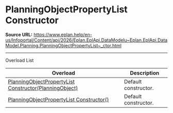 # PlanningObjectPropertyList Constructor

**Source URL:** https://www.eplan.help/en-us/Infoportal/Content/api/2026/Eplan.EplApi.DataModelu~Eplan.EplApi.DataModel.Planning.PlanningObjectPropertyList~_ctor.html

---

Overload List

| Overload | Description |
| --- | --- |
| [PlanningObjectPropertyList Constructor(PlanningObject)](Eplan.EplApi.DataModelu~Eplan.EplApi.DataModel.Planning.PlanningObjectPropertyList~_ctor(PlanningObject).html) | Default constructor. |
| [PlanningObjectPropertyList Constructor()](Eplan.EplApi.DataModelu~Eplan.EplApi.DataModel.Planning.PlanningObjectPropertyList~_ctor().html) | Default constructor. |
